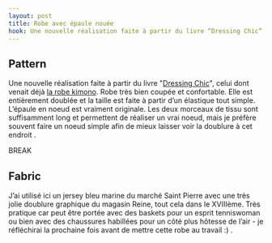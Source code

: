 ```yaml
---
layout: post
title: Robe avec épaule nouée
hook: Une nouvelle réalisation faite à partir du livre “Dressing Chic”...
---
```


## Pattern 

Une nouvelle réalisation faite à partir du livre "[Dressing Chic][1]", celui dont venait déjà [la robe kimono][2]. Robe très bien coupée et confortable. Elle est entièrement doublée et la taille est faite à partir d’un élastique tout simple. L’épaule en noeud est vraiment originale. Les deux morceaux de tissu sont suffisamment long et permettent de réaliser un vrai noeud, mais je préfère souvent faire un noeud simple afin de mieux laisser voir la doublure à cet endroit .

BREAK

## Fabric

J’ai utilisé ici un jersey bleu marine du marché Saint Pierre avec une très jolie doublure graphique du magasin Reine, tout cela dans le XVIIIème. Très pratique car peut être portée avec des baskets pour un esprit tenniswoman ou bien avec des chaussures habillées pour un côté plus hôtesse de l’air - je réfléchirai la prochaine fois avant de mettre cette robe au travail :) .

[1]:	http://amzn.to/2jBkbYh
[2]:	/robe-kimono/